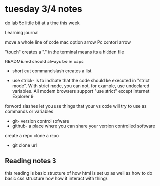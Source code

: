 # tuesday 3/4 notes

do lab 5c little bit at a time this week

Learning journal 

move a whole line of code 
mac 
option arrow
Pc
contorl arrow 

"touch" creates a 
"." in the terminal means its a hidden file

README.md should always be in caps

* short cut 
command slash creates a list 

* use strick-
is to indicate that the code should be executed in "strict mode".
With strict mode, you can not, for example, use undeclared variables.
All modern browsers support "use strict" except Internet Explorer 9

forword slashes let you use things that your vs code will try to use as commands or variables 

* git- version control sofware  
* github- a place where you can share your version controlled software

create a repo
clone a repo

* git clone url


## Reading notes 3

this reading is basic structure of how html is set up 
as well as how to do basic css structure how how it interact with things


